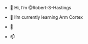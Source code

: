 - 👋 Hi, I’m @Robert-S-Hastings  

- 🌱 I’m currently learning Arm Cortex
- 💞️ 
- 📫 
<!---
ChemtrailChihuahua/ChemtrailChihuahua is a ✨ special ✨ repository because its `README.md` (this file) appears on your GitHub profile.
You can click the Preview link to take a look at your changes.
--->
